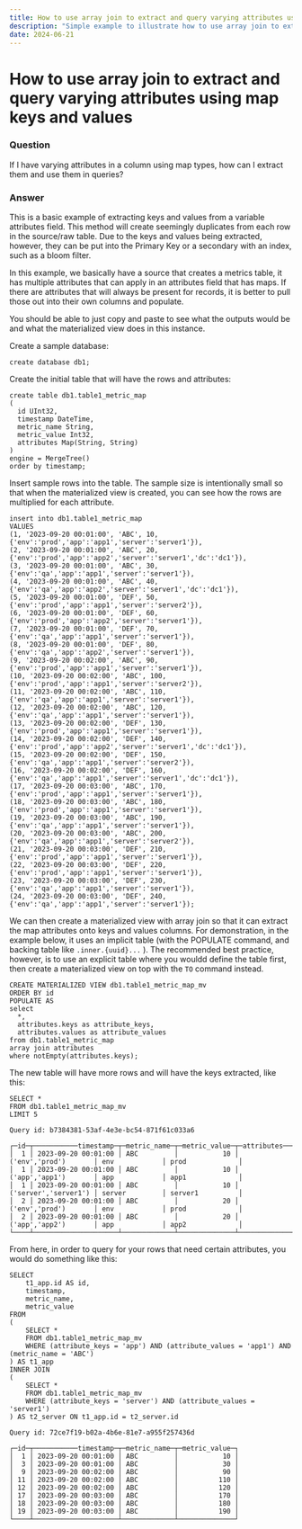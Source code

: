 ```yaml
---
title: How to use array join to extract and query varying attributes using map keys and values
description: "Simple example to illustrate how to use array join to extract and query varying attributes using map keys and values"
date: 2024-06-21    
---
```


# How to use array join to extract and query varying attributes using map keys and values

### Question

If I have varying attributes in a column using map types, how can I extract them and use them in queries?

<!-- truncate -->

### Answer

This is a basic example of extracting keys and values from a variable attributes field.
This method will create seemingly duplicates from each row in the source/raw table.  Due to the keys and values being extracted, however, they can be put into the Primary Key or a secondary with an index, such as a bloom filter.

In this example, we basically have a source that creates a metrics table, it has multiple attributes that can apply in an attributes field that has maps.  If there are attributes that will always be present for records, it is better to pull those out into their own columns and populate.

You should be able to just copy and paste to see what the outputs would be and what the materialized view does in this instance.

Create a sample database:
```
create database db1;
```

Create the initial table that will have the rows and attributes:
```
create table db1.table1_metric_map
(
  id UInt32,
  timestamp DateTime,
  metric_name String,
  metric_value Int32,
  attributes Map(String, String)
)
engine = MergeTree()
order by timestamp;
```

Insert sample rows into the table.  The sample size is intentionally small so that when the materialized view is created, you can see how the rows are multiplied for each attribute.
```
insert into db1.table1_metric_map
VALUES
(1, '2023-09-20 00:01:00', 'ABC', 10, {'env':'prod','app':'app1','server':'server1'}),
(2, '2023-09-20 00:01:00', 'ABC', 20,{'env':'prod','app':'app2','server':'server1','dc':'dc1'}),
(3, '2023-09-20 00:01:00', 'ABC', 30,{'env':'qa','app':'app1','server':'server1'}),
(4, '2023-09-20 00:01:00', 'ABC', 40,{'env':'qa','app':'app2','server':'server1','dc':'dc1'}),
(5, '2023-09-20 00:01:00', 'DEF', 50,{'env':'prod','app':'app1','server':'server2'}),
(6, '2023-09-20 00:01:00', 'DEF', 60, {'env':'prod','app':'app2','server':'server1'}),
(7, '2023-09-20 00:01:00', 'DEF', 70,{'env':'qa','app':'app1','server':'server1'}),
(8, '2023-09-20 00:01:00', 'DEF', 80,{'env':'qa','app':'app2','server':'server1'}),
(9, '2023-09-20 00:02:00', 'ABC', 90,{'env':'prod','app':'app1','server':'server1'}),
(10, '2023-09-20 00:02:00', 'ABC', 100,{'env':'prod','app':'app1','server':'server2'}),
(11, '2023-09-20 00:02:00', 'ABC', 110,{'env':'qa','app':'app1','server':'server1'}),
(12, '2023-09-20 00:02:00', 'ABC', 120,{'env':'qa','app':'app1','server':'server1'}),
(13, '2023-09-20 00:02:00', 'DEF', 130,{'env':'prod','app':'app1','server':'server1'}),
(14, '2023-09-20 00:02:00', 'DEF', 140,{'env':'prod','app':'app2','server':'server1','dc':'dc1'}),
(15, '2023-09-20 00:02:00', 'DEF', 150,{'env':'qa','app':'app1','server':'server2'}),
(16, '2023-09-20 00:02:00', 'DEF', 160,{'env':'qa','app':'app1','server':'server1','dc':'dc1'}),
(17, '2023-09-20 00:03:00', 'ABC', 170,{'env':'prod','app':'app1','server':'server1'}),
(18, '2023-09-20 00:03:00', 'ABC', 180,{'env':'prod','app':'app1','server':'server1'}),
(19, '2023-09-20 00:03:00', 'ABC', 190,{'env':'qa','app':'app1','server':'server1'}),
(20, '2023-09-20 00:03:00', 'ABC', 200,{'env':'qa','app':'app1','server':'server2'}),
(21, '2023-09-20 00:03:00', 'DEF', 210,{'env':'prod','app':'app1','server':'server1'}),
(22, '2023-09-20 00:03:00', 'DEF', 220,{'env':'prod','app':'app1','server':'server1'}),
(23, '2023-09-20 00:03:00', 'DEF', 230,{'env':'qa','app':'app1','server':'server1'}),
(24, '2023-09-20 00:03:00', 'DEF', 240,{'env':'qa','app':'app1','server':'server1'});
```

We can then create a materialized view with array join so that it can extract the map attributes onto keys and values columns.  For demonstration, in the example below, it uses an implicit table (with the POPULATE command, and backing table like `.inner.{uuid}...` ).  The recommended best practice, however, is to use an explicit table where you wouldd define the table first, then create a materialized view on top with the `TO` command instead.

```
CREATE MATERIALIZED VIEW db1.table1_metric_map_mv
ORDER BY id
POPULATE AS
select 
  *, 
  attributes.keys as attribute_keys, 
  attributes.values as attribute_values
from db1.table1_metric_map
array join attributes
where notEmpty(attributes.keys);
```

The new table will have more rows and will have the keys extracted, like this:
```
SELECT *
FROM db1.table1_metric_map_mv
LIMIT 5

Query id: b7384381-53af-4e3e-bc54-871f61c033a6

┌─id─┬───────────timestamp─┬─metric_name─┬─metric_value─┬─attributes───────────┬─attribute_keys─┬─attribute_values─┐
│  1 │ 2023-09-20 00:01:00 │ ABC         │           10 │ ('env','prod')       │ env            │ prod             │
│  1 │ 2023-09-20 00:01:00 │ ABC         │           10 │ ('app','app1')       │ app            │ app1             │
│  1 │ 2023-09-20 00:01:00 │ ABC         │           10 │ ('server','server1') │ server         │ server1          │
│  2 │ 2023-09-20 00:01:00 │ ABC         │           20 │ ('env','prod')       │ env            │ prod             │
│  2 │ 2023-09-20 00:01:00 │ ABC         │           20 │ ('app','app2')       │ app            │ app2             │
└────┴─────────────────────┴─────────────┴──────────────┴──────────────────────┴────────────────┴──────────────────┘
```

From here, in order to query for your rows that need certain attributes, you would do something like this:
```
SELECT
    t1_app.id AS id,
    timestamp,
    metric_name,
    metric_value
FROM
(
    SELECT *
    FROM db1.table1_metric_map_mv
    WHERE (attribute_keys = 'app') AND (attribute_values = 'app1') AND (metric_name = 'ABC')
) AS t1_app
INNER JOIN
(
    SELECT *
    FROM db1.table1_metric_map_mv
    WHERE (attribute_keys = 'server') AND (attribute_values = 'server1')
) AS t2_server ON t1_app.id = t2_server.id

Query id: 72ce7f19-b02a-4b6e-81e7-a955f257436d

┌─id─┬───────────timestamp─┬─metric_name─┬─metric_value─┐
│  1 │ 2023-09-20 00:01:00 │ ABC         │           10 │
│  3 │ 2023-09-20 00:01:00 │ ABC         │           30 │
│  9 │ 2023-09-20 00:02:00 │ ABC         │           90 │
│ 11 │ 2023-09-20 00:02:00 │ ABC         │          110 │
│ 12 │ 2023-09-20 00:02:00 │ ABC         │          120 │
│ 17 │ 2023-09-20 00:03:00 │ ABC         │          170 │
│ 18 │ 2023-09-20 00:03:00 │ ABC         │          180 │
│ 19 │ 2023-09-20 00:03:00 │ ABC         │          190 │
└────┴─────────────────────┴─────────────┴──────────────┘
```